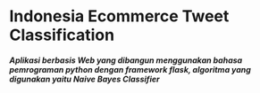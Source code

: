# Indonesia Ecommerce Tweet Classification
##### Aplikasi berbasis Web yang dibangun menggunakan bahasa pemrograman python dengan framework flask, algoritma yang digunakan yaitu Naive Bayes Classifier
